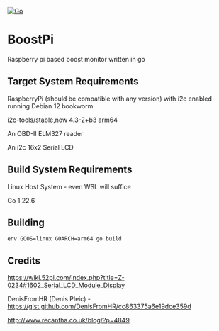 [![Go](https://github.com/hamburgertrain/BoostPi/actions/workflows/go.yml/badge.svg)](https://github.com/hamburgertrain/BoostPi/actions/workflows/go.yml)

# BoostPi
Raspberry pi based boost monitor written in go

## Target System Requirements
RaspberryPi (should be compatible with any version) with i2c enabled running Debian 12 bookworm

i2c-tools/stable,now 4.3-2+b3 arm64

An OBD-II ELM327 reader

An i2c 16x2 Serial LCD

## Build System Requirements
Linux Host System - even WSL will suffice

Go 1.22.6

## Building
`env GOOS=linux GOARCH=arm64 go build`

## Credits
https://wiki.52pi.com/index.php?title=Z-0234#1602_Serial_LCD_Module_Display

DenisFromHR (Denis Pleic) - https://gist.github.com/DenisFromHR/cc863375a6e19dce359d

http://www.recantha.co.uk/blog/?p=4849
